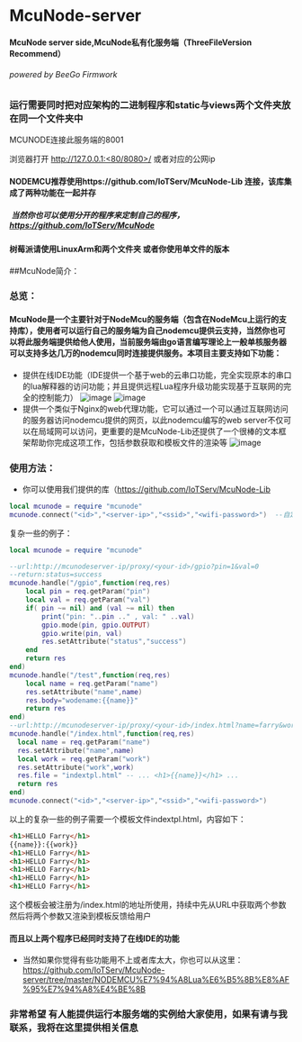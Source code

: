 # McuNode-server 
####  McuNode server side,McuNode私有化服务端（ThreeFileVersion Recommend）


###### powered by BeeGo Firmwork

### 运行需要同时把对应架构的二进制程序和static与views两个文件夹放在同一个文件夹中

MCUNODE连接此服务端的8001

浏览器打开 http://127.0.0.1:<80/8080>/ 或者对应的公网ip

#### NODEMCU推荐使用https://github.com/IoTServ/McuNode-Lib 连接，该库集成了两种功能在一起并存
#####  当然你也可以使用分开的程序来定制自己的程序，https://github.com/IoTServ/McuNode 

####  树莓派请使用LinuxArm和两个文件夹 或者你使用单文件的版本

##McuNode简介：
###  总览：
####  McuNode是一个主要针对于NodeMcu的服务端（包含在NodeMcu上运行的支持库），使用者可以运行自己的服务端为自己nodemcu提供云支持，当然你也可以将此服务端提供给他人使用，当前服务端由go语言编写理论上一般单核服务器可以支持多达几万的nodemcu同时连接提供服务。本项目主要支持如下功能：
* 提供在线IDE功能（IDE提供一个基于web的云串口功能，完全实现原本的串口的lua解释器的访问功能；并且提供远程Lua程序升级功能实现基于互联网的完全的控制能力）
![image](https://github.com/IoTServ/McuNode-server/blob/master/imgs/mcunode.png?raw=true)
![image](https://github.com/IoTServ/McuNode-server/blob/master/imgs/download.png?raw=true)
* 提供一个类似于Nginx的web代理功能，它可以通过一个可以通过互联网访问的服务器访问nodemcu提供的网页，以此nodemcu编写的web server不仅可以在局域网可以访问，更重要的是McuNode-Lib还提供了一个很棒的文本框架帮助你完成这项工作，包括参数获取和模板文件的渲染等
![image](https://github.com/IoTServ/McuNode-server/blob/master/imgs/webProxy.png?raw=true)

###  使用方法：
* 你可以使用我们提供的库（https://github.com/IoTServ/McuNode-Lib
~~~Lua
local mcunode = require "mcunode"
mcunode.connect("<id>","<server-ip>","<ssid>","<wifi-password>")  --自定义ID和使用的服务器地址（域名或ip），然后就是连接的热点信息
~~~
复杂一些的例子：
~~~Lua
local mcunode = require "mcunode"

--url:http://mcunodeserver-ip/proxy/<your-id>/gpio?pin=1&val=0
--return:status=success
mcunode.handle("/gpio",function(req,res)
	local pin = req.getParam("pin")
	local val = req.getParam("val")
	if( pin ~= nil) and (val ~= nil) then
		print("pin: "..pin .." , val: " ..val)
		gpio.mode(pin, gpio.OUTPUT)
		gpio.write(pin, val)
		res.setAttribute("status","success")
	end
	return res
end)
mcunode.handle("/test",function(req,res)
	local name = req.getParam("name")
	res.setAttribute("name",name)
	res.body="wodename:{{name}}"
	return res
end)
--url:http://mcunodeserver-ip/proxy/<your-id>/index.html?name=farry&work=student
mcunode.handle("/index.html",function(req,res)
  local name = req.getParam("name")
  res.setAttribute("name",name)
  local work = req.getParam("work")
  res.setAttribute("work",work)
  res.file = "indextpl.html" -- ... <h1>{{name}}</h1> ...
  return res
end)
mcunode.connect("<id>","<server-ip>","<ssid>","<wifi-password>")
~~~
以上的复杂一些的例子需要一个模板文件indextpl.html，内容如下：
~~~Html
<h1>HELLO Farry</h1>
{{name}}:{{work}}
<h1>HELLO Farry</h1>
<h1>HELLO Farry</h1>
<h1>HELLO Farry</h1>
<h1>HELLO Farry</h1>
<h1>HELLO Farry</h1>
~~~
这个模板会被注册为/index.html的地址所使用，持续中先从URL中获取两个参数然后将两个参数又渲染到模板反馈给用户
####  而且以上两个程序已经同时支持了在线IDE的功能

* 当然如果你觉得有些功能用不上或者库太大，你也可以从这里：https://github.com/IoTServ/McuNode-server/tree/master/NODEMCU%E7%94%A8Lua%E6%B5%8B%E8%AF%95%E7%94%A8%E4%BE%8B
### 非常希望 有人能提供运行本服务端的实例给大家使用，如果有请与我联系，我将在这里提供相关信息

